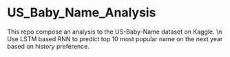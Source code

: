 # US_Baby_Name_Analysis
This repo compose an analysis to the US-Baby-Name dataset on Kaggle. \n
Use LSTM based RNN to predict top 10 most popular name on the next year based on history preference.
